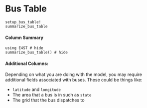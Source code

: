 Bus Table
=========

```@docs
setup_bus_table!
summarize_bus_table
```

#### Column Summary

```@example
using E4ST # hide
summarize_bus_table() # hide
```

#### Additional Columns:

Depending on what you are doing with the model, you may require additional fields associated with buses.  These could be things like:
* `latitude` and `longitude`
* The area that a bus is in such as `state`
* The grid that the bus dispatches to